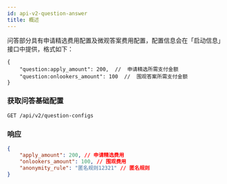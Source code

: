 ```yaml
---
id: api-v2-question-answer
title: 概述
---
```


问答部分具有申请精选费用配置及微观答案费用配置，配置信息会在「启动信息」接口中提供，格式如下：

```json5
{
    "question:apply_amount": 200,  //  申请精选所需支付金额
    "question:onlookers_amount": 100  //  围观答案所需支付金额
}
```

### 获取问答基础配置

```
GET /api/v2/question-configs
```

### 响应

```json
{
    "apply_amount": 200, // 申请精选费用
    "onlookers_amount": 100, // 围观费用
    "anonymity_rule": "匿名规则12321" // 匿名规则
}
```
